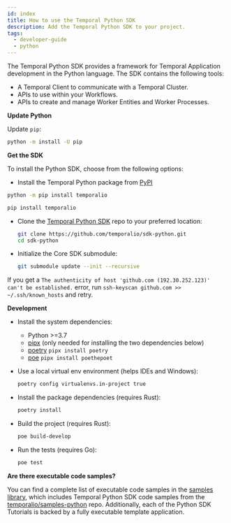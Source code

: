 ```yaml
---
id: index
title: How to use the Temporal Python SDK
description: Add the Temporal Python SDK to your project.
tags:
  - developer-guide
  - python
---
```


The Temporal Python SDK provides a framework for Temporal Application development in the Python language.
The SDK contains the following tools:

- A Temporal Client to communicate with a Temporal Cluster.
- APIs to use within your Workflows.
- APIs to create and manage Worker Entities and Worker Processes.

**Update Python**

Update `pip`:

```bash
python -m install -U pip
```

**Get the SDK**

To install the Python SDK, choose from the following options:

- Install the Temporal Python package from [PyPI](https://pypi.org/project/temporalio/)

```bash
python -m pip install temporalio
```

```bash
pip install temporalio
```

- Clone the [Temporal Python SDK](https://github.com/temporalio/sdk-typescript) repo to your preferred location:
  ```sh
  git clone https://github.com/temporalio/sdk-python.git
  cd sdk-python
  ```
- Initialize the Core SDK submodule:
  ```sh
  git submodule update --init --recursive
  ```

If you get a `The authenticity of host 'github.com (192.30.252.123)' can't be established.` error, run `ssh-keyscan github.com >> ~/.ssh/known_hosts` and retry.

**Development**

- Install the system dependencies:

  - Python >=3.7
  - [pipx](https://github.com/pypa/pipx#install-pipx) (only needed for installing the two dependencies below)
  - [poetry](https://github.com/python-poetry/poetry) `pipx install poetry`
  - [poe](https://github.com/nat-n/poethepoet) `pipx install poethepoet`

- Use a local virtual env environment (helps IDEs and Windows):

  ```bash
  poetry config virtualenvs.in-project true
  ```

- Install the package dependencies (requires Rust):

  ```bash
  poetry install
  ```

- Build the project (requires Rust):

  ```bash
  poe build-develop
  ```

- Run the tests (requires Go):

  ```bash
  poe test
  ```

**Are there executable code samples?**

You can find a complete list of executable code samples in the [samples library](https://github.com/temporalio/samples-python), which includes Temporal Python SDK code samples from the [temporalio/samples-python](https://github.com/temporalio/samples-python) repo.
Additionally, each of the Python SDK Tutorials is backed by a fully executable template application.
